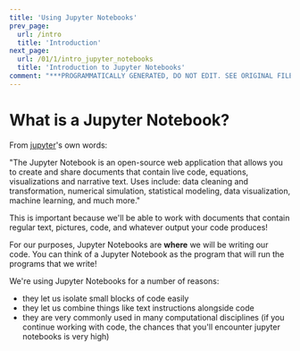 ```yaml
---
title: 'Using Jupyter Notebooks'
prev_page:
  url: /intro
  title: 'Introduction'
next_page:
  url: /01/1/intro_jupyter_notebooks
  title: 'Introduction to Jupyter Notebooks'
comment: "***PROGRAMMATICALLY GENERATED, DO NOT EDIT. SEE ORIGINAL FILES IN /content***"
---
```

What is a Jupyter Notebook?
=======================

From [jupyter](https://jupyter.org/)'s own words:

"The Jupyter Notebook is an open-source web application that allows you to create and share documents that contain live code, equations, visualizations and narrative text. Uses include: data cleaning and transformation, numerical simulation, statistical modeling, data visualization, machine learning, and much more."

This is important because we'll be able to work with documents that contain regular text, pictures, code, and whatever output your code produces!

For our purposes, Jupyter Notebooks are __where__ we will be writing our code. You can think of a Jupyter Notebook as the program that will run the programs that we write!

We're using Jupyter Notebooks for a number of reasons:
- they let us isolate small blocks of code easily
- they let us combine things like text instructions alongside code
- they are very commonly used in many computational disciplines (if you continue working with code, the chances that you'll encounter jupyter notebooks is very high)

